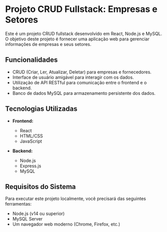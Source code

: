 # Projeto CRUD Fullstack: Empresas e Setores

Este é um projeto CRUD fullstack desenvolvido em React, Node.js e MySQL. O objetivo deste projeto é fornecer uma aplicação web para gerenciar informações de empresas e seus setores.

## Funcionalidades

- CRUD (Criar, Ler, Atualizar, Deletar) para empresas e fornecedores.
- Interface de usuário amigável para interagir com os dados.
- Utilização de API RESTful para comunicação entre o frontend e o backend.
- Banco de dados MySQL para armazenamento persistente dos dados.

## Tecnologias Utilizadas

- **Frontend:**
  - React
  - HTML/CSS
  - JavaScript
  
- **Backend:**
  - Node.js
  - Express.js
  - MySQL
  
## Requisitos do Sistema

Para executar este projeto localmente, você precisará das seguintes ferramentas:

- Node.js (v14 ou superior)
- MySQL Server
- Um navegador web moderno (Chrome, Firefox, etc.)

